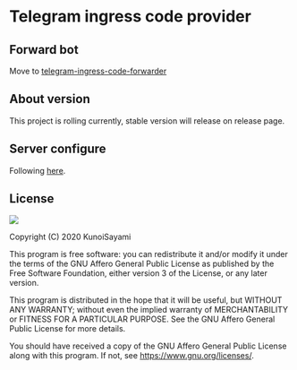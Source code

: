 # Telegram ingress code provider

## Forward bot

Move to [telegram-ingress-code-forwarder](https://github.com/KunoiSayami/telegram-ingress-code-forwarder)

## About version

This project is rolling currently, stable version will release on release page. 

## Server configure

Following [here](docs/server.md).

## License

[![](https://www.gnu.org/graphics/agplv3-155x51.png)](https://www.gnu.org/licenses/agpl-3.0.txt)

Copyright (C) 2020 KunoiSayami

This program is free software: you can redistribute it and/or modify it under the terms of the GNU Affero General Public License as published by the Free Software Foundation, either version 3 of the License, or any later version.

This program is distributed in the hope that it will be useful, but WITHOUT ANY WARRANTY; without even the implied warranty of MERCHANTABILITY or FITNESS FOR A PARTICULAR PURPOSE. See the GNU Affero General Public License for more details.

You should have received a copy of the GNU Affero General Public License along with this program. If not, see <https://www.gnu.org/licenses/>.
